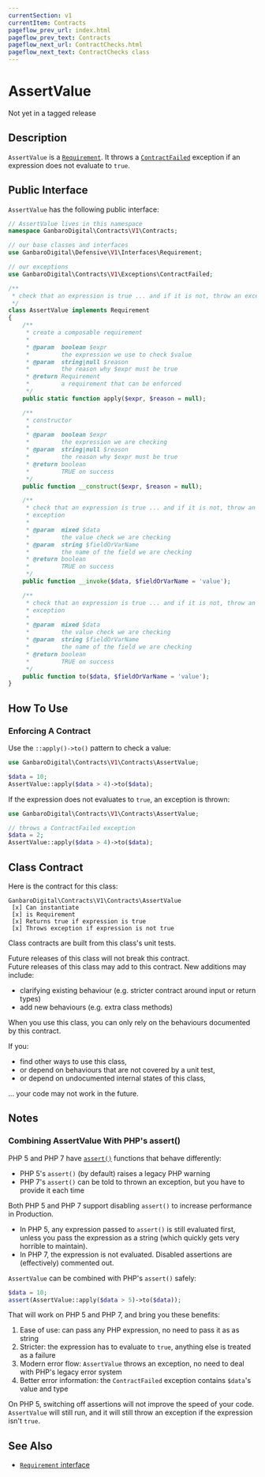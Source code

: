 ```yaml
---
currentSection: v1
currentItem: Contracts
pageflow_prev_url: index.html
pageflow_prev_text: Contracts
pageflow_next_url: ContractChecks.html
pageflow_next_text: ContractChecks class
---
```


# AssertValue

<div class="callout warning">
Not yet in a tagged release
</div>

## Description

`AssertValue` is a [`Requirement`](http://ganbarodigital.github.io/php-mv-defensive/V1/Interfaces/Requirement.html). It throws a [`ContractFailed`](../Exceptions/ContractFailed.html) exception if an expression does not evaluate to `true`.

## Public Interface

`AssertValue` has the following public interface:

```php
// AssertValue lives in this namespace
namespace GanbaroDigital\Contracts\V1\Contracts;

// our base classes and interfaces
use GanbaroDigital\Defensive\V1\Interfaces\Requirement;

// our exceptions
use GanbaroDigital\Contracts\V1\Exceptions\ContractFailed;

/**
 * check that an expression is true ... and if it is not, throw an exception
 */
class AssertValue implements Requirement
{
    /**
     * create a composable requirement
     *
     * @param  boolean $expr
     *         the expression we use to check $value
     * @param  string|null $reason
     *         the reason why $expr must be true
     * @return Requirement
     *         a requirement that can be enforced
     */
    public static function apply($expr, $reason = null);

    /**
     * constructor
     *
     * @param  boolean $expr
     *         the expression we are checking
     * @param  string|null $reason
     *         the reason why $expr must be true
     * @return boolean
     *         TRUE on success
     */
    public function __construct($expr, $reason = null);

    /**
     * check that an expression is true ... and if it is not, throw an
     * exception
     *
     * @param  mixed $data
     *         the value check we are checking
     * @param  string $fieldOrVarName
     *         the name of the field we are checking
     * @return boolean
     *         TRUE on success
     */
    public function __invoke($data, $fieldOrVarName = 'value');

    /**
     * check that an expression is true ... and if it is not, throw an
     * exception
     *
     * @param  mixed $data
     *         the value check we are checking
     * @param  string $fieldOrVarName
     *         the name of the field we are checking
     * @return boolean
     *         TRUE on success
     */
    public function to($data, $fieldOrVarName = 'value');
}
```

## How To Use

### Enforcing A Contract

Use the `::apply()->to()` pattern to check a value:

```php
use GanbaroDigital\Contracts\V1\Contracts\AssertValue;

$data = 10;
AssertValue::apply($data > 4)->to($data);
```

If the expression does not evaluates to `true`, an exception is thrown:

```php
use GanbaroDigital\Contracts\V1\Contracts\AssertValue;

// throws a ContractFailed exception
$data = 2;
AssertValue::apply($data > 4)->to($data);
```

## Class Contract

Here is the contract for this class:

    GanbaroDigital\Contracts\V1\Contracts\AssertValue
     [x] Can instantiate
     [x] is Requirement
     [x] Returns true if expression is true
     [x] Throws exception if expression is not true

Class contracts are built from this class's unit tests.

<div class="callout success">
Future releases of this class will not break this contract.
</div>

<div class="callout info" markdown="1">
Future releases of this class may add to this contract. New additions may include:

* clarifying existing behaviour (e.g. stricter contract around input or return types)
* add new behaviours (e.g. extra class methods)
</div>

<div class="callout warning" markdown="1">
When you use this class, you can only rely on the behaviours documented by this contract.

If you:

* find other ways to use this class,
* or depend on behaviours that are not covered by a unit test,
* or depend on undocumented internal states of this class,

... your code may not work in the future.
</div>

## Notes

### Combining AssertValue With PHP's assert()

PHP 5 and PHP 7 have [`assert()`](http://php.net/manual/en/function.assert.php) functions that behave differently:

* PHP 5's `assert()` (by default) raises a legacy PHP warning
* PHP 7's `assert()` can be told to thrown an exception, but you have to provide it each time

Both PHP 5 and PHP 7 support disabling `assert()` to increase performance in Production.

* In PHP 5, any expression passed to `assert()` is still evaluated first, unless you pass the expression as a string (which quickly gets very horrible to maintain).
* In PHP 7, the expression is not evaluated. Disabled assertions are (effectively) commented out.

`AssertValue` can be combined with PHP's `assert()` safely:

```php
$data = 10;
assert(AssertValue::apply($data > 5)->to($data));
```

That will work on PHP 5 and PHP 7, and bring you these benefits:

1. Ease of use: can pass any PHP expression, no need to pass it as as string
2. Stricter: the expression has to evaluate to `true`, anything else is treated as a failure
3. Modern error flow: `AssertValue` throws an exception, no need to deal with PHP's legacy error system
4. Better error information: the `ContractFailed` exception contains `$data`'s value and type

On PHP 5, switching off assertions will not improve the speed of your code. `AssertValue` will still run, and it will still throw an exception if the expression isn't `true`.

## See Also

* [`Requirement` interface](http://ganbarodigital.github.io/php-mv-defensive/V1/Interfaces/Requirement.html)
